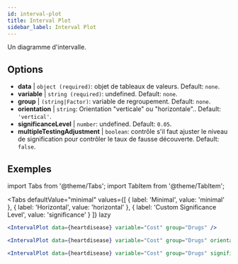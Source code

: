 ```yaml
---
id: interval-plot
title: Interval Plot
sidebar_label: Interval Plot
---
```


Un diagramme d'intervalle.

## Options

* __data__ | `object (required)`: objet de tableaux de valeurs. Default: `none`.
* __variable__ | `string (required)`: undefined. Default: `none`.
* __group__ | `(string|Factor)`: variable de regroupement. Default: `none`.
* __orientation__ | `string`: Orientation "verticale" ou "horizontale".. Default: `'vertical'`.
* __significanceLevel__ | `number`: undefined. Default: `0.05`.
* __multipleTestingAdjustment__ | `boolean`: contrôle s'il faut ajuster le niveau de signification pour contrôler le taux de fausse découverte. Default: `false`.


## Exemples

import Tabs from '@theme/Tabs';
import TabItem from '@theme/TabItem';

<Tabs
    defaultValue="minimal"
    values={[
        { label: 'Minimal', value: 'minimal' },
        { label: 'Horizontal', value: 'horizontal' },
        { label: 'Custom Significance Level', value: 'significance' }
    ]}
    lazy
>

<TabItem value="minimal">

```jsx live
<IntervalPlot data={heartdisease} variable="Cost" group="Drugs" />
```
</TabItem>

<TabItem value="horizontal">

```jsx live
<IntervalPlot data={heartdisease} variable="Cost" group="Drugs" orientation="horizontal" />
```

</TabItem>

<TabItem value="significance">

```jsx live
<IntervalPlot data={heartdisease} variable="Cost" group="Drugs" significanceLevel={0.01} />
```
</TabItem>

</Tabs>
